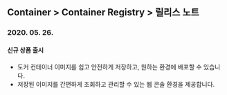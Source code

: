 ## Container > Container Registry  > 릴리스 노트

### 2020. 05. 26.
#### 신규 상품 출시
* 도커 컨테이너 이미지를 쉽고 안전하게 저장하고, 원하는 환경에 배포할 수 있습니다.
* 저장된 이미지를 간편하게 조회하고 관리할 수 있는 웹 콘솔 환경을 제공합니다.
